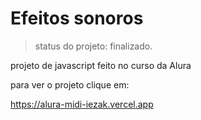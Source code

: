 # Efeitos sonoros

> status do projeto: finalizado.

projeto de javascript feito no curso da Alura

para ver o projeto clique em:

https://alura-midi-iezak.vercel.app

